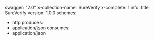 swagger: "2.0"
x-collection-name: SureVerify
x-complete: 1
info:
  title: SureVerify
  version: 1.0.0
schemes:
- http
produces:
- application/json
consumes:
- application/json